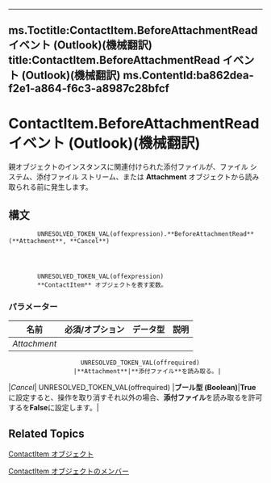 

---
ms.Toctitle:ContactItem.BeforeAttachmentRead イベント (Outlook)(機械翻訳)
title:ContactItem.BeforeAttachmentRead イベント (Outlook)(機械翻訳)
ms.ContentId:ba862dea-f2e1-a864-f6c3-a8987c28bfcf
---
# ContactItem.BeforeAttachmentRead イベント (Outlook)(機械翻訳)




親オブジェクトのインスタンスに関連付けられた添付ファイルが、ファイル システム、添付ファイル ストリーム、または **Attachment** オブジェクトから読み取られる前に発生します。

## 構文

            UNRESOLVED_TOKEN_VAL(offexpression).**BeforeAttachmentRead**(**Attachment**, **Cancel**)




            UNRESOLVED_TOKEN_VAL(offexpression)
            **ContactItem** オブジェクトを表す変数。

### パラメーター

|**名前**|**必須/オプション**|**データ型**|**説明**|
|---|---|---|---|
|*Attachment*|
                        UNRESOLVED_TOKEN_VAL(offrequired)
                      |**Attachment**|**添付ファイル**を読み取る。|
|*Cancel*|
                        UNRESOLVED_TOKEN_VAL(offrequired)
                      |**ブール型 (Boolean)**|**True**に設定すると、操作を取り消すそれ以外の場合、**添付ファイル**を読み取るを許可するを**False**に設定します。|





## Related Topics

[ContactItem オブジェクト](8e32093c-a678-f1fd-3f35-c2d8994d166f.md)

[ContactItem オブジェクトのメンバー](a8b13369-4c87-02aa-e62a-1f3067e559fa.md)




